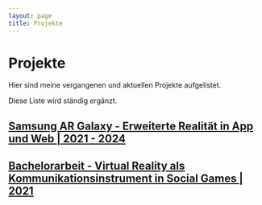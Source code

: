 ```yaml
---
layout: page
title: Projekte
---
```


# Projekte

Hier sind meine vergangenen und aktuellen Projekte aufgelistet. 

Diese Liste wird ständig ergänzt.

## [Samsung AR Galaxy - Erweiterte Realität in App und Web | 2021 - 2024](projects/galaxy-ar.md)
## [Bachelorarbeit - Virtual Reality als Kommunikationsinstrument in Social Games | 2021](projects/bachelorarbeit.md)

